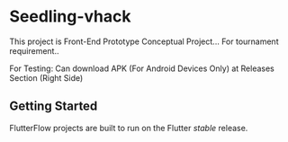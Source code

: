 # Seedling-vhack
This project is Front-End Prototype Conceptual Project... For tournament requirement..

For Testing:
Can download APK (For Android Devices Only) at Releases Section (Right Side)

## Getting Started

FlutterFlow projects are built to run on the Flutter _stable_ release.
